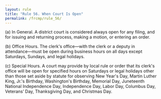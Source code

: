 ```yaml
---
layout: rule
title: "Rule 56. When Court Is Open"
permalink: /frcmp/rule_56/
---
```


(a) In General. A district court is considered always open for any filing, and for issuing and returning process, making a motion, or entering an order.


(b) Office Hours. The clerk's office—with the clerk or a deputy in attendance—must be open during business hours on all days except Saturdays, Sundays, and legal holidays.


(c) Special Hours. A court may provide by local rule or order that its clerk's office will be open for specified hours on Saturdays or legal holidays other than those set aside by statute for observing New Year's Day, Martin Luther King, Jr.'s Birthday, Washington's Birthday, Memorial Day, Juneteenth National Independence Day, Independence Day, Labor Day, Columbus Day, Veterans’ Day, Thanksgiving Day, and Christmas Day.